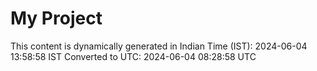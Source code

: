 # My Project

This content is dynamically generated in Indian Time (IST): 2024-06-04 13:58:58 IST
Converted to UTC: 2024-06-04 08:28:58 UTC

